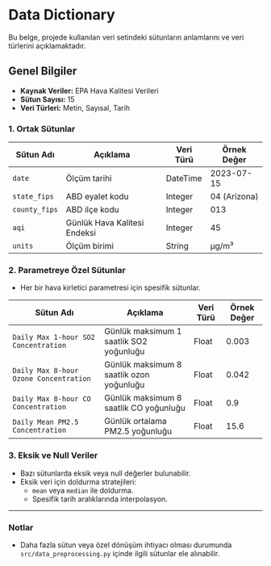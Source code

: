 # Data Dictionary

Bu belge, projede kullanılan veri setindeki sütunların anlamlarını ve veri türlerini açıklamaktadır.

## Genel Bilgiler
- **Kaynak Veriler:** EPA Hava Kalitesi Verileri
- **Sütun Sayısı:** 15
- **Veri Türleri:** Metin, Sayısal, Tarih

### **1. Ortak Sütunlar**

| Sütun Adı            | Açıklama                              | Veri Türü   | Örnek Değer          |
|-----------------------|---------------------------------------|-------------|-----------------------|
| `date`               | Ölçüm tarihi                          | DateTime    | 2023-07-15           |
| `state_fips`         | ABD eyalet kodu                       | Integer     | 04 (Arizona)         |
| `county_fips`        | ABD ilçe kodu                         | Integer     | 013                  |
| `aqi`                | Günlük Hava Kalitesi Endeksi          | Integer     | 45                   |
| `units`              | Ölçüm birimi                          | String      | µg/m³                |

### **2. Parametreye Özel Sütunlar**
- Her bir hava kirletici parametresi için spesifik sütunlar.

| Sütun Adı                                | Açıklama                                      | Veri Türü   | Örnek Değer    |
|------------------------------------------|----------------------------------------------|-------------|----------------|
| `Daily Max 1-hour SO2 Concentration`     | Günlük maksimum 1 saatlik SO2 yoğunluğu       | Float       | 0.003          |
| `Daily Max 8-hour Ozone Concentration`   | Günlük maksimum 8 saatlik ozon yoğunluğu      | Float       | 0.042          |
| `Daily Max 8-hour CO Concentration`      | Günlük maksimum 8 saatlik CO yoğunluğu        | Float       | 0.9            |
| `Daily Mean PM2.5 Concentration`         | Günlük ortalama PM2.5 yoğunluğu               | Float       | 15.6           |

### **3. Eksik ve Null Veriler**
- Bazı sütunlarda eksik veya null değerler bulunabilir.
- Eksik veri için doldurma stratejileri:
  - `mean` veya `median` ile doldurma.
  - Spesifik tarih aralıklarında interpolasyon.

---

### **Notlar**
- Daha fazla sütun veya özel dönüşüm ihtiyacı olması durumunda `src/data_preprocessing.py` içinde ilgili sütunlar ele alınabilir.
